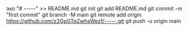 эхо "# -----" >> README.md
git init
git add README.md
git commit -m "first commit"
git branch -M main
git remote add origin https://github.com/z2GpGTqZwhsWezf/-----.git
git push -u origin main
